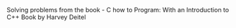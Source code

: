 Solving problems from the book - C how to Program: With an Introduction to C++ 
                                 Book by Harvey Deitel
